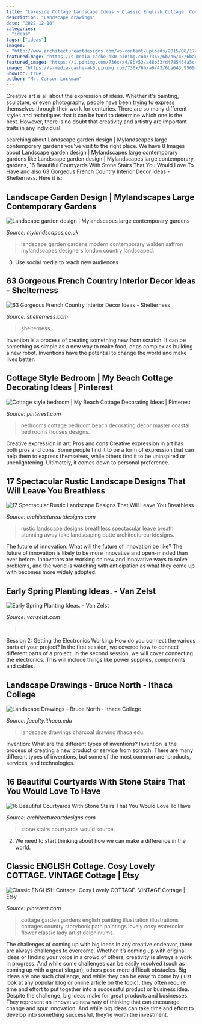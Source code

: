 ```yaml
---
title: "Lakeside Cottage Landscape Ideas ~ Classic English Cottage. Cosy Lovely Cottage. Vintage Cottage"
description: "Landscape drawings"
date: "2022-12-18"
categories:
- "ideas"
tags: ["ideas"]
images:
- "http://www.architectureartdesigns.com/wp-content/uploads/2015/08/17-Spectacular-Rustic-Landscape-Designs-That-Will-Leave-You-Breathless-16.jpg"
featuredImage: "https://s-media-cache-ak0.pinimg.com/736x/6b/a6/43/6ba643c9569f7840026c82105992f62f.jpg"
featured_image: "https://i.pinimg.com/736x/a4/8b/53/a48b53fd4785454a5c49bc1fa14da28f.jpg"
image: "https://s-media-cache-ak0.pinimg.com/736x/6b/a6/43/6ba643c9569f7840026c82105992f62f.jpg"
ShowToc: true
author: "Mr. Carson Lockman"
---
```



Creative art is all about the expression of ideas. Whether it's painting, sculpture, or even photography, people have been trying to express themselves through their work for centuries. There are so many different styles and techniques that it can be hard to determine which one is the best. However, there is no doubt that creativity and artistry are important traits in any individual.

	

		
searching about Landscape garden design | Mylandscapes large contemporary gardens you've visit to the right place. We have 8 Images about Landscape garden design | Mylandscapes large contemporary gardens like Landscape garden design | Mylandscapes large contemporary gardens, 16 Beautiful Courtyards With Stone Stairs That You Would Love To Have and also 63 Gorgeous French Country Interior Decor Ideas - Shelterness. Here it is:
		
    
## Landscape Garden Design | Mylandscapes Large Contemporary Gardens

<img loading=lazy src="https://www.mylandscapes.co.uk/cards/ll.jpg" onerror="this.onerror=null;this.src='https://tse3.mm.bing.net/th?id=OIP.8w-DUhZ8swXhl16tqoUVtgHaEo&amp;pid=15.1';" alt="Landscape garden design | Mylandscapes large contemporary gardens">

_Source: mylandscapes.co.uk_

>landscape garden gardens modern contemporary walden saffron mylandscapes designers london country landscaped. 

	

3. Use social media to reach new audiences

    
## 63 Gorgeous French Country Interior Decor Ideas - Shelterness

<img loading=lazy src="https://i.shelterness.com/2011/01/amazing-kitchen-design-with-french-country-furniture-750x1126.jpg" onerror="this.onerror=null;this.src='https://tse1.mm.bing.net/th?id=OIP.BoJWSE0iCqDajDmb5pojEgHaLH&amp;pid=15.1';" alt="63 Gorgeous French Country Interior Decor Ideas - Shelterness">

_Source: shelterness.com_

>shelterness. 

	

Invention is a process of creating something new from scratch. It can be something as simple as a new way to make food, or as complex as building a new robot. Inventions have the potential to change the world and make lives better.

    
## Cottage Style Bedroom | My Beach Cottage Decorating Ideas | Pinterest

<img loading=lazy src="https://s-media-cache-ak0.pinimg.com/736x/6b/a6/43/6ba643c9569f7840026c82105992f62f.jpg" onerror="this.onerror=null;this.src='https://tse1.mm.bing.net/th?id=OIP.U0ea3-VFzfHOZJ-nw-E4EgHaJ3&amp;pid=15.1';" alt="Cottage style bedroom | My Beach Cottage Decorating Ideas | Pinterest">

_Source: pinterest.com_

>bedrooms cottage bedroom beach decorating decor master coastal bed rooms houses designs. 

	

Creative expression in art: Pros and cons
Creative expression in art has both pros and cons. Some people find it to be a form of expression that can help them to express themselves, while others find it to be uninspired or unenlightening. Ultimately, it comes down to personal preference.

    
## 17 Spectacular Rustic Landscape Designs That Will Leave You Breathless

<img loading=lazy src="http://www.architectureartdesigns.com/wp-content/uploads/2015/08/17-Spectacular-Rustic-Landscape-Designs-That-Will-Leave-You-Breathless-16.jpg" onerror="this.onerror=null;this.src='https://tse3.mm.bing.net/th?id=OIP.MObb3h2n1Bsj-jWnZvhSdQHaJ4&amp;pid=15.1';" alt="17 Spectacular Rustic Landscape Designs That Will Leave You Breathless">

_Source: architectureartdesigns.com_

>rustic landscape designs breathless spectacular leave breath stunning away take landscaping butte architectureartdesigns. 

	

The future of innovation: What will the future of innovation be like?
The future of innovation is likely to be more innovative and open-minded than ever before. Innovators are working on new and innovative ways to solve problems, and the world is watching with anticipation as what they come up with becomes more widely adopted.

    
## Early Spring Planting Ideas. - Van Zelst

<img loading=lazy src="https://www.vanzelst.com/wp-content/uploads/2020/02/2019-04-25-21.11.33.jpg" onerror="this.onerror=null;this.src='https://tse2.mm.bing.net/th?id=OIP.vlxocHl4T09eQQKXZPcWPQHaLH&amp;pid=15.1';" alt="Early Spring Planting Ideas. - Van Zelst">

_Source: vanzelst.com_

>. 

	

Session 2: Getting the Electronics Working: How do you connect the various parts of your project?
In the first session, we covered how to connect different parts of a project. In the second session, we will cover connecting the electronics. This will include things like power supplies, components and cables.

    
## Landscape Drawings - Bruce North - Ithaca College

<img loading=lazy src="https://www.ithaca.edu/depts/gallery_img/1043_full.jpg" onerror="this.onerror=null;this.src='https://tse3.mm.bing.net/th?id=OIP.NWSjGFz7fMey1W-FcAsxIgHaFv&amp;pid=15.1';" alt="Landscape Drawings - Bruce North - Ithaca College">

_Source: faculty.ithaca.edu_

>landscape drawings charcoal drawing ithaca edu. 

	

Invention: What are the different types of inventions?
Invention is the process of creating a new product or service from scratch. There are many different types of inventions, but some of the most common are: products, services, and technologies.

    
## 16 Beautiful Courtyards With Stone Stairs That You Would Love To Have

<img loading=lazy src="https://www.architectureartdesigns.com/wp-content/uploads/2016/04/1-50.jpg" onerror="this.onerror=null;this.src='https://tse2.mm.bing.net/th?id=OIP.USAM-9ulONimgehbRNojSQHaJy&amp;pid=15.1';" alt="16 Beautiful Courtyards With Stone Stairs That You Would Love To Have">

_Source: architectureartdesigns.com_

>stone stairs courtyards would source. 

	

2. We need to start thinking about how we can make a difference in the world.

    
## Classic ENGLISH Cottage. Cosy Lovely COTTAGE. VINTAGE Cottage | Etsy

<img loading=lazy src="https://i.pinimg.com/736x/a4/8b/53/a48b53fd4785454a5c49bc1fa14da28f.jpg" onerror="this.onerror=null;this.src='https://tse3.mm.bing.net/th?id=OIP.iFNUofeK0v4BTBNWjYcoTwHaL5&amp;pid=15.1';" alt="Classic ENGLISH Cottage. Cosy Lovely COTTAGE. VINTAGE Cottage | Etsy">

_Source: pinterest.com_

>cottage garden gardens english painting illustration illustrations cottages country storybook path paintings lovely cosy watercolor flower classic lady artist delphiniums. 

	

The challenges of coming up with big ideas
In any creative endeavor, there are always challenges to overcome. Whether it’s coming up with original ideas or finding your voice in a crowd of others, creativity is always a work in progress. And while some challenges can be easily resolved (such as coming up with a great slogan), others pose more difficult obstacles. Big Ideas are one such challenge, and while they can be easy to come by (just look at any popular blog or online article on the topic), they often require time and effort to put together into a successful product or business idea.
Despite the challenge, big ideas make for great products and businesses. They represent an innovative new way of thinking that can encourage change and spur innovation. And while big ideas can take time and effort to develop into something successful, they’re worth the investment.

